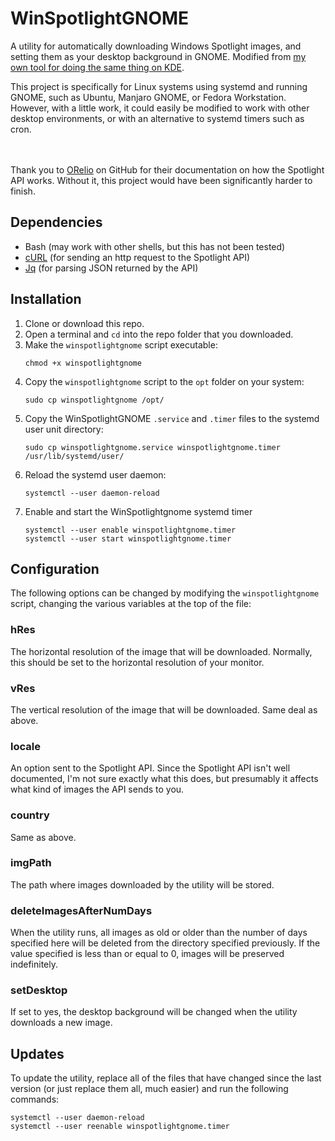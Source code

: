 # WinSpotlightGNOME
A utility for automatically downloading Windows Spotlight images, and setting them as your desktop background in GNOME. Modified from [my own tool for doing the same thing on KDE](https://github.com/ryangwsimmons/WinSpotlightKDE).

This project is specifically for Linux systems using systemd and running GNOME, such as Ubuntu, Manjaro GNOME, or Fedora Workstation. However, with a little work, it could easily be modified to work with other desktop environments, or with an alternative to systemd timers such as cron.
<br/><br/><br/>

Thank you to [ORelio](https://github.com/ORelio/Spotlight-Downloader) on GitHub for their documentation on how the Spotlight API works. Without it, this project would have been significantly harder to finish.

## Dependencies
- Bash (may work with other shells, but this has not been tested)
- [cURL](https://curl.haxx.se/) (for sending an http request to the Spotlight API)
- [Jq](https://stedolan.github.io/jq/) (for parsing JSON returned by the API)

## Installation
1. Clone or download this repo.
2. Open a terminal and `cd` into the repo folder that you downloaded.
3. Make the `winspotlightgnome` script executable:
    ```
    chmod +x winspotlightgnome
    ```
4. Copy the `winspotlightgnome` script to the `opt` folder on your system:
    ```
    sudo cp winspotlightgnome /opt/
    ```
5. Copy the WinSpotlightGNOME `.service` and `.timer` files to the systemd user unit directory:
    ```
    sudo cp winspotlightgnome.service winspotlightgnome.timer /usr/lib/systemd/user/
    ```
6. Reload the systemd user daemon:
    ```
    systemctl --user daemon-reload
    ```
7. Enable and start the WinSpotlightgnome systemd timer
    ```
    systemctl --user enable winspotlightgnome.timer
    systemctl --user start winspotlightgnome.timer
    ```

## Configuration
The following options can be changed by modifying the `winspotlightgnome` script, changing the various variables at the top of the file:

### **hRes**
The horizontal resolution of the image that will be downloaded. Normally, this should be set to the horizontal resolution of your monitor.

### **vRes**
The vertical resolution of the image that will be downloaded. Same deal as above.

### **locale**
An option sent to the Spotlight API. Since the Spotlight API isn't well documented, I'm not sure exactly what this does, but presumably it affects what kind of images the API sends to you.

### **country**
Same as above.

### **imgPath**
The path where images downloaded by the utility will be stored.

### **deleteImagesAfterNumDays**
When the utility runs, all images as old or older than the number of days specified here will be deleted from the directory specified previously. If the value specified is less than or equal to 0, images will be preserved indefinitely.

### **setDesktop**
If set to yes, the desktop background will be changed when the utility downloads a new image.

## Updates
To update the utility, replace all of the files that have changed since the last version (or just replace them all, much easier) and run the following commands:

```
systemctl --user daemon-reload
systemctl --user reenable winspotlightgnome.timer
```

